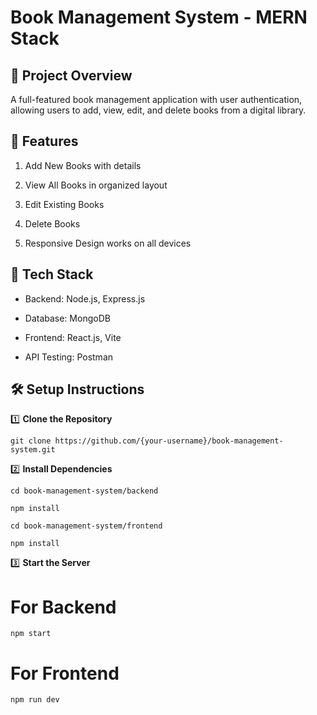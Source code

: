 # Book Management System - MERN Stack

## 📌 Project Overview

A full-featured book management application with user authentication, allowing users to add, view, edit, and delete books from a digital library.

## 🚀 Features

1. Add New Books with details

2. View All Books in organized layout

3. Edit Existing Books

4. Delete Books

5. Responsive Design works on all devices

## 🔧 Tech Stack

- Backend: Node.js, Express.js

- Database: MongoDB

- Frontend: React.js, Vite

- API Testing: Postman

## 🛠 Setup Instructions

1️⃣ **Clone the Repository**


`git clone https://github.com/{your-username}/book-management-system.git`


2️⃣ **Install Dependencies**


`cd book-management-system/backend`

`npm install`

`cd book-management-system/frontend`

`npm install`


3️⃣ **Start the Server**

# For Backend

`npm start`

# For Frontend

`npm run dev`


